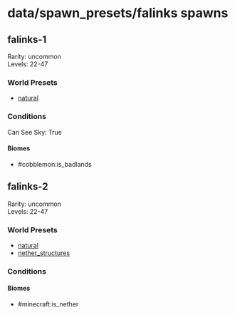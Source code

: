 # data/spawn_presets/falinks spawns  
  
## falinks-1  
Rarity: uncommon  
Levels: 22-47  
  
### World Presets  
* [natural](data/spawn_data/natural.md)  
  
### Conditions  
Can See Sky: True  
  
#### Biomes  
  * #cobblemon:is_badlands
  
  
## falinks-2  
Rarity: uncommon  
Levels: 22-47  
  
### World Presets  
* [natural](data/spawn_data/natural.md)  
* [nether_structures](data/spawn_data/nether_structures.md)  
  
### Conditions  
  
#### Biomes  
  * #minecraft:is_nether
  

